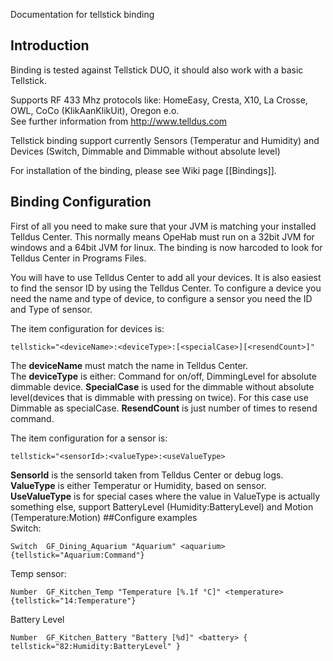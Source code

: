 Documentation for tellstick binding

## Introduction

Binding is tested against Tellstick DUO, it should also work with a basic Tellstick.

Supports RF 433 Mhz protocols like: HomeEasy, Cresta, X10, La Crosse, OWL, CoCo (KlikAanKlikUit), Oregon e.o. <br>
See further information from http://www.telldus.com

Tellstick binding support currently Sensors (Temperatur and Humidity) and Devices (Switch, Dimmable and Dimmable without absolute level)

For installation of the binding, please see Wiki page [[Bindings]].

## Binding Configuration

First of all you need to make sure that your JVM is matching your installed Telldus Center. 
This normally means OpeHab must run on a 32bit JVM for windows and a 64bit JVM for linux.
The binding is now harcoded to look for Telldus Center in Programs Files.

You will have to use Telldus Center to add all your devices. It is also easiest to find the sensor ID by using the Telldus Center. To configure a device you need the name and type of device, to configure a sensor you need the ID and Type of sensor.

The item configuration for devices is:

    tellstick="<deviceName>:<deviceType>:[<specialCase>][<resendCount>]"

The **deviceName** must match the name in Telldus Center.  
The **deviceType** is either: Command for on/off, DimmingLevel for absolute dimmable device.
**SpecialCase** is used for the dimmable without absolute level(devices that is dimmable with pressing on twice). For this case use Dimmable as specialCase.
**ResendCount** is just number of times to resend command.

The item configuration for a sensor is:
  
    tellstick="<sensorId>:<valueType>:<useValueType>

**SensorId** is the sensorId taken from Telldus Center or debug logs.  
**ValueType** is either Temperatur or Humidity, based on sensor.  
**UseValueType** is for special cases where the value in ValueType is actually something else, support BatteryLevel (Humidity:BatteryLevel) and Motion (Temperature:Motion)
##Configure examples   
Switch:
   
    Switch	GF_Dining_Aquarium "Aquarium" <aquarium> {tellstick="Aquarium:Command"}
Temp sensor:
      
    Number	GF_Kitchen_Temp	"Temperature [%.1f °C]"	<temperature> {tellstick="14:Temperature"}
Battery Level

    Number	GF_Kitchen_Battery "Battery [%d]" <battery> { tellstick="82:Humidity:BatteryLevel" }
